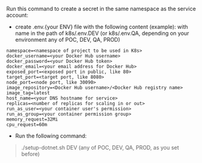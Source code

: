 
Run this command to create a secret in the same namespace as the service account:

* create .env.{your ENV} file with the following content (example):
  with name in the path of k8s/.env.DEV (or k8s/.env.QA, depending on your environment any of POC, DEV, QA, PROD)
```
namespace=<namespace of project to be used in K8s>
docker_username=<your Docker Hub username>
docker_password=<your Docker Hub token>
docker_email=<your email address for Docker Hub>
exposed_port=<exposed port in public, like 80>
target_port=<target port, like 8080>
node_port=<node port, like 30090>
image_repository=<Docker Hub username>/<Docker Hub registry name>
image_tag=latest
host_name=<your DNS hostname for service>
replicas=<number of replicas for scaling in or out>
run_as_user=<your container user's permission>
run_as_group=<your container permission group>
memory_request=32Mi
cpu_request=60m
```

* Run the following command:
> ./setup-dotnet.sh DEV (any of POC, DEV, QA, PROD, as you set before)
